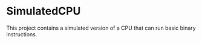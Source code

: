 # SimulatedCPU
This project contains a simulated version of a CPU that can run basic binary instructions.

